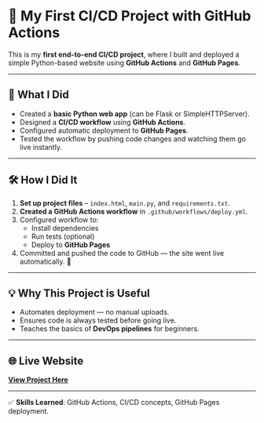 # 🚀 My First CI/CD Project with GitHub Actions

This is my **first end-to-end CI/CD project**, where I built and deployed a simple Python-based website using **GitHub Actions** and **GitHub Pages**.

---

## 📖 What I Did
- Created a **basic Python web app** (can be Flask or SimpleHTTPServer).
- Designed a **CI/CD workflow** using **GitHub Actions**.
- Configured automatic deployment to **GitHub Pages**.
- Tested the workflow by pushing code changes and watching them go live instantly.

---

## 🛠 How I Did It
1. **Set up project files** – `index.html`, `main.py`, and `requirements.txt`.
2. **Created a GitHub Actions workflow** in `.github/workflows/deploy.yml`.
3. Configured workflow to:
   - Install dependencies
   - Run tests (optional)
   - Deploy to **GitHub Pages**
4. Committed and pushed the code to GitHub — the site went live automatically. 🚀

---

## 💡 Why This Project is Useful
- Automates deployment — no manual uploads.
- Ensures code is always tested before going live.
- Teaches the basics of **DevOps pipelines** for beginners.

---

## 🌐 Live Website
[**View Project Here**](https://srinivasnaren.github.io/my-first-ci-cd-site/)

---
✅ **Skills Learned**: GitHub Actions, CI/CD concepts, GitHub Pages deployment.
